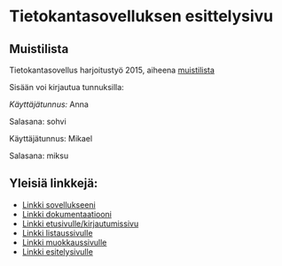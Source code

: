 # Tietokantasovelluksen esittelysivu


## Muistilista

Tietokantasovellus harjoitustyö 2015, aiheena [muistilista](http://advancedkittenry.github.io/suunnittelu_ja_tyoymparisto/aiheet/Muistilista.html)

Sisään voi kirjautua tunnuksilla:

*Käyttäjätunnus:* Anna

Salasana: sohvi

Käyttäjätunnus: Mikael

Salasana: miksu


## Yleisiä linkkejä:

* [Linkki sovellukseeni](http://kauvo.users.cs.helsinki.fi/muistilista)
* [Linkki dokumentaatiooni](https://github.com/SaraHeina/Tsoha-Bootstrap/blob/master/doc/dokumentaatio.pdf)
* [Linkki etusivulle/kirjautumissivu](http://kauvo.users.cs.helsinki.fi/muistilista/login)
* [Linkki listaussivulle](http://kauvo.users.cs.helsinki.fi/muistilista/tehtava)
* [Linkki muokkaussivulle](http://kauvo.users.cs.helsinki.fi/muistilista/tehtava/1/edit)
* [Linkki esitelysivulle](http://kauvo.users.cs.helsinki.fi/muistilista/tehtava/1)

